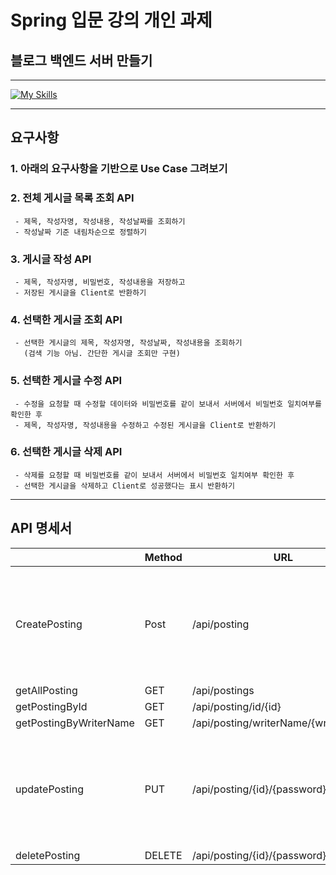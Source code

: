# Spring 입문 강의 개인 과제
## 블로그 백엔드 서버 만들기
___
[![My Skills](https://skillicons.dev/icons?i=java,idea,git,github)](https://skillicons.dev)
___
## 요구사항
### 1. 아래의 요구사항을 기반으로 Use Case 그려보기
### 2. 전체 게시글 목록 조회 API
     - 제목, 작성자명, 작성내용, 작성날짜를 조회하기
     - 작성날짜 기준 내림차순으로 정렬하기
### 3. 게시글 작성 API
     - 제목, 작성자명, 비밀번호, 작성내용을 저장하고
     - 저장된 게시글을 Client로 반환하기
### 4. 선택한 게시글 조회 API
     - 선택한 게시글의 제목, 작성자명, 작성날짜, 작성내용을 조회하기
       (검색 기능 아님. 간단한 게시글 조회만 구현)
### 5. 선택한 게시글 수정 API
     - 수정을 요청할 때 수정할 데이터와 비밀번호를 같이 보내서 서버에서 비밀번호 일치여부를 확인한 후
     - 제목, 작성자명, 작성내용을 수정하고 수정된 게시글을 Client로 반환하기
### 6. 선택한 게시글 삭제 API
     - 삭제를 요청할 때 비밀번호를 같이 보내서 서버에서 비밀번호 일치여부 확인한 후
     - 선택한 게시글을 삭제하고 Client로 성공했다는 표시 반환하기
___
## API 명세서

|                        | Method | URL                                  | Request                                                                                                                      | Response |
|------------------------|--------|--------------------------------------|------------------------------------------------------------------------------------------------------------------------------|----------|
| CreatePosting          | Post   | /api/posting                         | {<br/>"title" : "title",<br/>"contents" : "contents",<br/>"writerName" : "writerName",<br/>"password" : "password"<br/>}     |          |
| getAllPosting          | GET    | /api/postings                        | -                                                                                                                            |          |
| getPostingById         | GET    | /api/posting/id/{id}                 | -                                                                                                                            |          |
| getPostingByWriterName | GET    | /api/posting/writerName/{writerName} | -                                                                                                                            |          |
| updatePosting          | PUT    | /api/posting/{id}/{password}         | {<br/>"title" : "title2",<br/>"contents" : "contents2",<br/>"writerName" : "writerName2",<br/>"password" : "password2"<br/>} |          |
| deletePosting          | DELETE | /api/posting/{id}/{password}         |                                                                                                                              |          |
